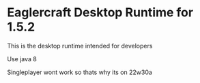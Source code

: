 # Eaglercraft Desktop Runtime for 1.5.2

This is the desktop runtime intended for developers

Use java 8

Singleplayer wont work so thats why its on 22w30a
